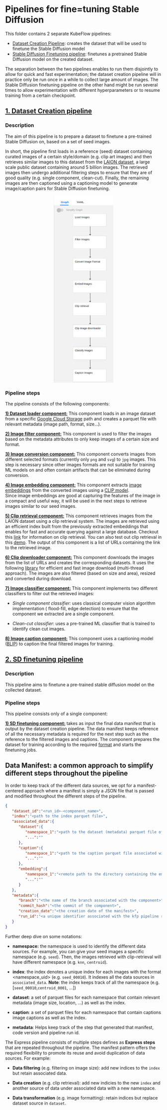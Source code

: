 # Pipelines for fine=tuning Stable Diffusion

This folder contains 2 separate KubeFlow pipelines:

* [Dataset Creation Pipeline](#1-dataset-creation-pipeline): creates the dataset that will be used
  to finetune the Stable Diffusion model
* [Stable Diffusion Finetuning pipeline](#2-sd-finetuning-pipeline): finetunes a pretrained Stable
  Diffusion model on the created dataset.

The separation between the two pipelines enables to run them disjointly to allow for quick
and fast experimentation; the dataset creation pipeline will in practice only be run once in a while to collect large amount of images. The Stable Diffusion finetuning pipeline on the other hand might be run several times to allow experimentation
with different hyperparameters or to resume training from a certain checkpoint.

## [1. Dataset Creation pipeline](pipelines/dataset_creation_pipeline.py)

### Description

The aim of this pipeline is to prepare a dataset to finetune a pre-trained Stable Diffusion on, based on a set of seed images.

In short, the pipeline first loads in a reference (seed) dataset containing curated images of a certain style/domain
(e.g. clip art images) and then retrieves similar images to this dataset from the [LAION dataset](https://laion.ai/), a large scale public dataset containing around 5 billion images. The retrieved images then undergo additional filtering
steps to ensure that they are of good quality (e.g. single component, clean-cut). Finally, the remaining images
are then captioned using a captioning model to generate image/caption pairs for Stable Diffusion finetuning.

<img alt="knn" height="600" src="assets/dataset_creation_pipeline.png" width="192" style="display: block; margin: 0 auto"/>

### Pipeline steps

The pipeline consists of the following components:

**[1) Dataset loader component:](components/dataset_loader_component)** This component
loads in an image dataset from a specific [Google Cloud Storage](https://cloud.google.com/storage/docs) path and creates a
parquet file with relevant metadata (image path, format, size...).

**[2) Image filter component:](components/image_filter_component)** This component is
used to filter the images based on the metadata
attributes to only keep images of a certain size and format.

**[3) Image conversion component:](components/image_conversion_component)** This
component converts images from different selected formats
(currently only `png` and `svg`) to `jpg` images. This step is necessary since other images formats
are not suitable for training ML models on and often contain artifacts that can be eliminated
during conversion.

**[4) Image embedding component:](components/image_embedding_component)** This component
extracts [image embeddings](https://rom1504.medium.com/image-embeddings-ed1b194d113e)
from the converted images using
a [CLIP model](https://www.google.com/search?q=clip+embeddings&oq=clip+embeddings&aqs=chrome..69i57j0i22i30j69i60j69i64l2j69i60j69i64j69i60.6764j0j7&sourceid=chrome&ie=UTF-8).  
Since image embeddings are good at capturing the features of the image in a compact and useful way,
it
will be used in the next steps to retrieve images similar to our seed images.

[**5) Clip retrieval component:**](components/clip_retrieval_component) This component
retrieves images from the LAION dataset using a clip
retrieval system. The images are retrieved using an efficient index built from the previously
extracted embeddings that enables for fast and accurate
querying against a large database. Checkout
this [link](https://github.com/rom1504/clip-retrieval) for information on clip retrieval. You can
also
test out clip retrieval in
this [demo](https://rom1504.github.io/clip-retrieval/?back=https%3A%2F%2Fknn5.laion.ai&index=laion5B&useMclip=false).
The output of this component is a list of URLs containing the link to the retrieved image.

[**6) Clip downloader component:**](components/clip_downloader_component) This component
downloads the images from the list of URLs and
creates the corresponding datasets. It uses the
following [library](https://github.com/rom1504/img2dataset)
for efficient and fast image download (multi-thread approach). The images are also filtered (based
on size
and area), resized and converted during download.

[**7) Image classifier component:**](components/image_classifier_component) This
component implements two different classifiers to filter out
the retrieved images:

* _Single component classifier:_ uses classical computer vision algorithm implementation (
  flood-fill, edge detection)
  to ensure that the component we extracted are a single component.


* _Clean-cut classifier_: uses a pre-trained ML classifier that is trained to identify clean cut
  images.

[**8) Image caption component:**](components/image_caption_component) This component
uses a captioning
model ([BLIP](https://github.com/salesforce/BLIP))
to caption the final filtered images for training.

## [2. SD finetuning pipeline](pipelines/sd_finetuning_pipeline.py)

### Description

This pipeline aims to finetune a pre-trained stable diffusion model on the collected dataset.

### Pipeline steps

This pipeline consists only of a single component:

**[1) SD finetuning component:](components/sd_finetuning_component)** takes as input the
final data manifest that is output by the dataset
creation pipeline. The data
manifest keeps reference of all the necessary metadata is required for the next step such as the
reference to the filtered images and captions. The component prepares the dataset for training
according to the
required [format](https://huggingface.co/docs/datasets/image_dataset#:~:text=in%20load_dataset.-,Image%20captioning,-Image%20captioning%20datasets)
and starts the finetuning jobs.

## **Data Manifest: a common approach to simplify different steps throughout the pipeline**
In order to keep track of the different data sources, we opt for a manifest-centered approach where 
a manifest is simply a JSON file that is passed and modified throughout the different steps of the pipeline. 

```json
{
   "dataset_id":"<run_id>-<component_name>",
   "index":"<path to the index parquet file>",
   "associated_data":{
      "dataset":{
         "namespace_1":"<path to the dataset (metadata) parquet file of the datasets associated with `namespace_1`>",
         "...":""
      },
      "caption":{
         "namespace_1":"<path to the caption parquet file associated with `namespace_1`>",
         "...":""
      },
      "embedding":{
         "namespace_1":"<remote path to the directory containing the embeddings associated with `namespace_1`",
         "...":""
      }
   },
   "metadata":{
      "branch":"<the name of the branch associated with the component>",
      "commit_hash":"<the commit of the component>",
      "creation_date":"<the creation date of the manifest>",
      "run_id":"<a unique identifier associated with the kfp pipeline run>"
   }
}
```
Further deep dive on some notations:  

* **namespace:** the namespace is used to identify the different data sources. For example, you can give 
your seed images a specific namespace (e.g. `seed`). Then, the images retrieved with clip-retrieval will 
have different namespace (e.g. `knn`, `centroid`).

* **index**: the index denotes a unique index for each images with the format <namespace_uid> (e.g. `seed_00010`).
It indexes all the data sources in `associated_data`.
**Note**: the index keeps track of all the namespace (e.g. [`seed_00010`,`centroid_0001`, ...])

* **dataset**: a set of parquet files for each namespace that contain relevant metadata
(image size, location, ...) as well as the index.

* **caption**: a set of parquet files for each namespace that contain captions
image captions as well as the index.

* **metadata**: Helps keep track of the step that generated that manifest, code version and pipeline run id.

The Express pipeline consists of multiple steps defines as **Express steps** that are repeated 
throughout the pipeline. The manifest pattern offers the required flexibility to promote its reuse and avoid
duplication of data sources. For example:  

* **Data filtering** (e.g. filtering on image size): add new indices to the `index` but retain associated data.  

* **Data creation** (e.g. clip retrieval): add new indicies to the new `index` and another source of data under associated data with a new namespace.  

* **Data transformation** (e.g. image formatting): retain indices but replace dataset source in `dataset`.  
